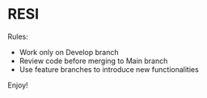 # RESI

Rules: 
- Work only on Develop branch
- Review code before merging to Main branch
- Use feature branches to introduce new functionalities

Enjoy! 
